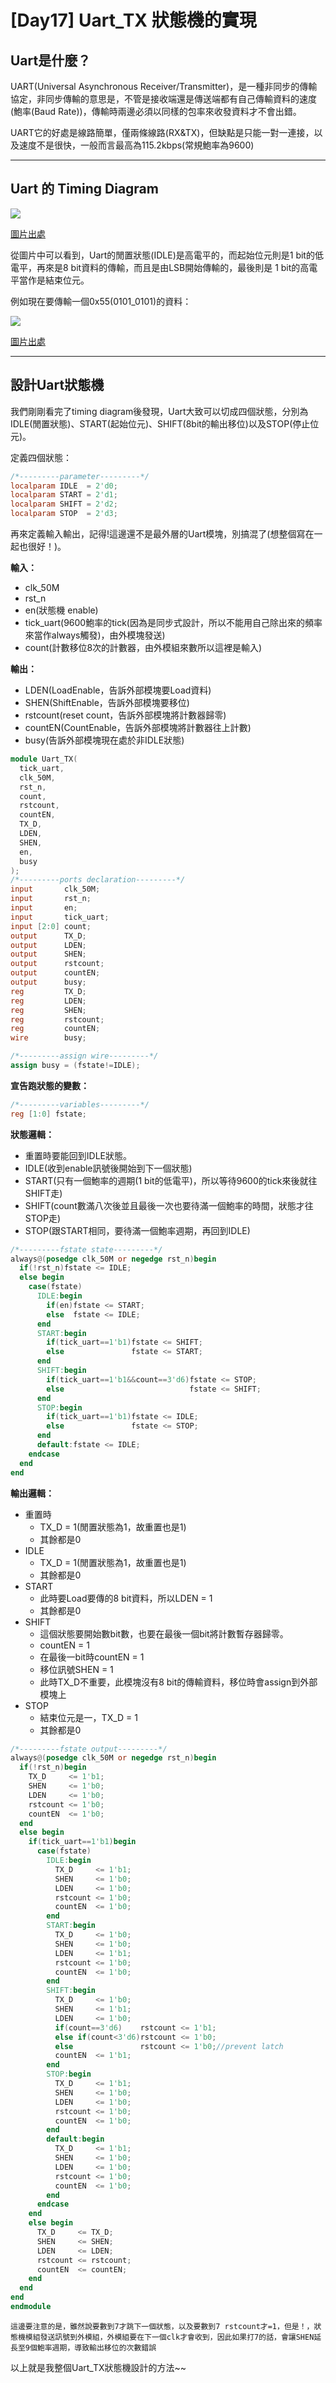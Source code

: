 # [Day17] Uart_TX 狀態機的實現
## Uart是什麼？

UART(Universal Asynchronous Receiver/Transmitter)，是一種非同步的傳輸協定，非同步傳輸的意思是，不管是接收端還是傳送端都有自己傳輸資料的速度(鮑率(Baud Rate))，傳輸時兩邊必須以同樣的包率來收發資料才不會出錯。

UART它的好處是線路簡單，僅兩條線路(RX&TX)，但缺點是只能一對一連接，以及速度不是很快，一般而言最高為115.2kbps(常規鮑率為9600)

---

## Uart 的 Timing Diagram
![](https://i.imgur.com/uxKwVRk.png)

[圖片出處](https://zh.wikipedia.org/wiki/UART)

從圖片中可以看到，Uart的閒置狀態(IDLE)是高電平的，而起始位元則是1 bit的低電平，再來是8 bit資料的傳輸，而且是由LSB開始傳輸的，最後則是
1 bit的高電平當作是結束位元。

例如現在要傳輸一個0x55(0101_0101)的資料：

![](https://i.imgur.com/PT4RuA8.gif)

[圖片出處](https://www.fpga4fun.com/SerialInterface1.html)

---

## 設計Uart狀態機
我們剛剛看完了timing diagram後發現，Uart大致可以切成四個狀態，分別為IDLE(閒置狀態)、START(起始位元)、SHIFT(8bit的輸出移位)以及STOP(停止位元)。

定義四個狀態：
```verilog
/*---------parameter---------*/
localparam IDLE  = 2'd0;
localparam START = 2'd1;
localparam SHIFT = 2'd2;
localparam STOP  = 2'd3;
```
再來定義輸入輸出，記得!這邊還不是最外層的Uart模塊，別搞混了(想整個寫在一起也很好！)。

**輸入：**
- clk_50M
- rst_n
- en(狀態機 enable)
- tick_uart(9600鮑率的tick(因為是同步式設計，所以不能用自己除出來的頻率來當作always觸發)，由外模塊發送)
- count(計數移位8次的計數器，由外模組來數所以這裡是輸入)

**輸出：**
- LDEN(LoadEnable，告訴外部模塊要Load資料)
- SHEN(ShiftEnable，告訴外部模塊要移位)
- rstcount(reset count，告訴外部模塊將計數器歸零)
- countEN(CountEnable，告訴外部模塊將計數器往上計數)
- busy(告訴外部模塊現在處於非IDLE狀態)

```verilog
module Uart_TX(
  tick_uart, 
  clk_50M, 
  rst_n, 
  count, 
  rstcount, 
  countEN, 
  TX_D, 
  LDEN, 
  SHEN, 
  en, 
  busy
);
/*---------ports declaration---------*/
input       clk_50M;
input       rst_n;
input       en;
input       tick_uart;
input [2:0] count;
output      TX_D;
output      LDEN;
output      SHEN;
output      rstcount;
output      countEN;
output      busy;
reg         TX_D;
reg         LDEN;
reg         SHEN;
reg         rstcount;
reg         countEN;
wire        busy;
```

```verilog
/*---------assign wire---------*/
assign busy = (fstate!=IDLE);
```

**宣告跑狀態的變數：**

```verilog
/*---------variables---------*/	
reg [1:0] fstate;
```
**狀態邏輯：**
- 重置時要能回到IDLE狀態。
- IDLE(收到enable訊號後開始到下一個狀態)
- START(只有一個鮑率的週期(1 bit的低電平)，所以等待9600的tick來後就往SHIFT走)
- SHIFT(count數滿八次後並且最後一次也要待滿一個鮑率的時間，狀態才往STOP走)
- STOP(跟START相同，要待滿一個鮑率週期，再回到IDLE)

```verilog
/*---------fstate state---------*/
always@(posedge clk_50M or negedge rst_n)begin
  if(!rst_n)fstate <= IDLE;
  else begin
    case(fstate)
      IDLE:begin
        if(en)fstate <= START;
        else  fstate <= IDLE;
      end
      START:begin
        if(tick_uart==1'b1)fstate <= SHIFT;
        else               fstate <= START;
      end
      SHIFT:begin
        if(tick_uart==1'b1&&count==3'd6)fstate <= STOP;
        else                            fstate <= SHIFT;
      end
      STOP:begin
        if(tick_uart==1'b1)fstate <= IDLE;
        else               fstate <= STOP;
      end
      default:fstate <= IDLE;
    endcase
  end
end
```
 
**輸出邏輯：**
- 重置時
  - TX_D = 1(閒置狀態為1，故重置也是1)
  - 其餘都是0
- IDLE
  - TX_D = 1(閒置狀態為1，故重置也是1)
  - 其餘都是0
- START
  - 此時要Load要傳的8 bit資料，所以LDEN = 1
  - 其餘都是0
- SHIFT
  - 這個狀態要開始數bit數，也要在最後一個bit將計數暫存器歸零。
  - countEN = 1
  - 在最後一bit時countEN = 1
  - 移位訊號SHEN = 1
  - 此時TX_D不重要，此模塊沒有8 bit的傳輸資料，移位時會assign到外部模塊上
- STOP
  - 結束位元是一，TX_D = 1
  - 其餘都是0
```verilog
/*---------fstate output---------*/
always@(posedge clk_50M or negedge rst_n)begin
  if(!rst_n)begin
    TX_D     <= 1'b1;
    SHEN     <= 1'b0;
    LDEN     <= 1'b0;
    rstcount <= 1'b0;
    countEN  <= 1'b0;
  end 
  else begin
    if(tick_uart==1'b1)begin
      case(fstate)
        IDLE:begin
          TX_D     <= 1'b1;
          SHEN     <= 1'b0;
          LDEN     <= 1'b0;
          rstcount <= 1'b0;
          countEN  <= 1'b0;
        end
        START:begin
          TX_D     <= 1'b0;
          SHEN     <= 1'b0;
          LDEN     <= 1'b1;
          rstcount <= 1'b0;
          countEN  <= 1'b0;
        end
        SHIFT:begin
          TX_D     <= 1'b0;
          SHEN     <= 1'b1;
          LDEN     <= 1'b0;
          if(count==3'd6)    rstcount <= 1'b1;
          else if(count<3'd6)rstcount <= 1'b0;
          else               rstcount <= 1'b0;//prevent latch
          countEN  <= 1'b1;
        end
        STOP:begin
          TX_D     <= 1'b1;
          SHEN     <= 1'b0;
          LDEN     <= 1'b0;
          rstcount <= 1'b0;
          countEN  <= 1'b0;
        end
        default:begin
          TX_D     <= 1'b1;
          SHEN     <= 1'b0;
          LDEN     <= 1'b0;
          rstcount <= 1'b0;
          countEN  <= 1'b0;
        end
      endcase
    end
    else begin
      TX_D     <= TX_D;
      SHEN     <= SHEN;
      LDEN     <= LDEN;
      rstcount <= rstcount;
      countEN  <= countEN;
    end
  end
end
endmodule
```
`這邊要注意的是，雖然說要數到7才跳下一個狀態，以及要數到7 rstcount才=1，但是！，狀態機模組發送訊號到外模組，外模組要在下一個clk才會收到，因此如果打7的話，會讓SHEN延長至9個鮑率週期，導致輸出移位的次數錯誤`

以上就是我整個Uart_TX狀態機設計的方法~~
